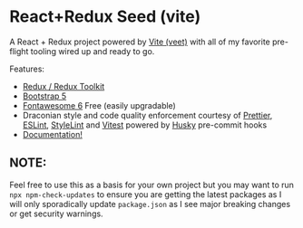# React+Redux Seed (vite)

A React + Redux project powered by [Vite (veet)][vit] with all of my favorite pre-flight tooling wired up and
ready to go.

Features:

- [Redux / Redux Toolkit][rkt]
- [Bootstrap 5][bst]
- [Fontawesome 6][fa6] Free (easily upgradable)
- Draconian style and code quality enforcement courtesy of [Prettier][pret], [ESLint][esl], [StyleLint][sty] and
  [Vitest][vitst] powered by [Husky][hus] pre-commit hooks
- [Documentation!](docs/README.md)

## NOTE:

Feel free to use this as a basis for your own project but you may want to run `npx npm-check-updates` to ensure you are
getting the latest packages as I will only sporadically update `package.json` as I see major breaking changes or get
security warnings.

[vit]: https://vitejs.dev/ 'Next generation front-end tooling powered by ESBuild.'
[vitst]: https://vitest.dev/ 'Blazing fast unit test framework.'
[rkt]: https://redux-toolkit.js.org/ 'Take a lot of the boilerplate out of developing Redux applications'
[bst]: https://getbootstrap.com/ 'Feature packed front-end toolkit'
[fa6]: https://fontawesome.com/v6/docs/ 'Premier icon library'
[pret]: https://prettier.io/ 'The opinionated code formatter'
[esl]: https://eslint.org/ 'The pluggable linting utility for JavaScript and JSX'
[sty]: https://stylelint.io/ 'A mighty, modern linter that helps you avoid errors and enforce conventions in your styles'
[hus]: https://typicode.github.io/husky/#/ 'Modern git hooks made easy'
